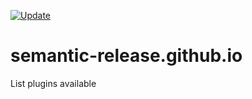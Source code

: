 [![Update](https://github.com/meepo-lab/semantic-release.github.io/actions/workflows/update.yml/badge.svg)](https://github.com/meepo-lab/semantic-release.github.io/actions/workflows/update.yml)

# semantic-release.github.io
List plugins available

